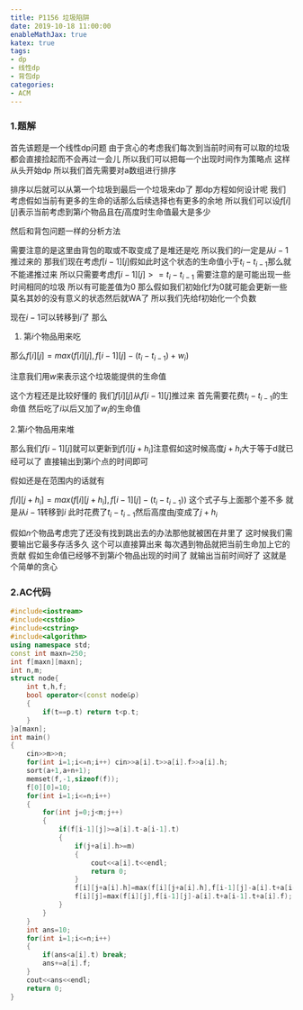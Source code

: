 ```yaml
---
title: P1156 垃圾陷阱
date: 2019-10-18 11:00:00
enableMathJax: true
katex: true
tags:
- dp
- 线性dp
- 背包dp
categories:
- ACM
---
```

### 1.题解
首先该题是一个线性dp问题 由于贪心的考虑我们每次到当前时间有可以取的垃圾都会直接捡起而不会再过一会儿 所以我们可以把每一个出现时间作为策略点 这样从头开始dp 所以我们首先需要对a数组进行排序
<!--more-->
排序以后就可以从第一个垃圾到最后一个垃圾来dp了 那dp方程如何设计呢 我们考虑假如当前有更多的生命的话那么后续选择也有更多的余地 所以我们可以设$f[i][j]$表示当前考虑到第$i$个物品且在$j$高度时生命值最大是多少 

然后和背包问题一样的分析方法 

需要注意的是这里由背包的取或不取变成了是堆还是吃 所以我们的$i$一定是从$i-1$推过来的 
那我们现在考虑$f[i-1][j]$假如此时这个状态的生命值小于$t_i-t_{i-1}$那么就不能递推过来 所以只需要考虑$f[i-1][j]>=t_i-t_{i-1}$ 需要注意的是可能出现一些时间相同的垃圾 所以有可能差值为0 那么假如我们初始化f为0就可能会更新一些莫名其妙的没有意义的状态然后就WA了 所以我们先给f初始化一个负数 

现在$i-1$可以转移到$i$了 那么
1. 第$i$个物品用来吃

那么$f[i][j]=max(f[i][j],f[i-1][j]-(t_i-t_{i-1})+w_i)$

注意我们用$w$来表示这个垃圾能提供的生命值

这个方程还是比较好懂的 我们$f[i][j]$从$f[i-1][j]$推过来 首先需要花费$t_i-t_{i-1}$的生命值 然后吃了$i$以后又加了$w_i$的生命值

2.第$i$个物品用来堆

那么我们$f[i-1][j]$就可以更新到$f[i][j+h_i]$注意假如这时候高度$j+h_i$大于等于d就已经可以了 直接输出到第$i$个点的时间即可

假如还是在范围内的话就有

$f[i][j+h_i]=max(f[i][j+h_i],f[i-1][j]-(t_i-t_{i-1}))$
这个式子与上面那个差不多 就是从$i-1$转移到$i$ 此时花费了$t_i-t_{i-1}$然后高度由$j$变成了$j+h_i$

假如$n$个物品考虑完了还没有找到跳出去的办法那他就被困在井里了 这时候我们需要输出它最多存活多久 这个可以直接算出来 每次遇到物品就把当前生命加上它的贡献 假如生命值已经够不到第$i$个物品出现的时间了 就输出当前时间好了 这就是个简单的贪心
### 2.AC代码
```cpp
#include<iostream>
#include<cstdio>
#include<cstring>
#include<algorithm>
using namespace std;
const int maxn=250;
int f[maxn][maxn];
int n,m;
struct node{
	int t,h,f;
	bool operator<(const node&p)
	{
		if(t==p.t) return t<p.t;
	}
}a[maxn];
int main()
{
	cin>>m>>n;
	for(int i=1;i<=n;i++) cin>>a[i].t>>a[i].f>>a[i].h;
	sort(a+1,a+n+1);
	memset(f,-1,sizeof(f));
	f[0][0]=10;
	for(int i=1;i<=n;i++)
	{
		for(int j=0;j<m;j++)
		{
			if(f[i-1][j]>=a[i].t-a[i-1].t)
			{
				if(j+a[i].h>=m) 
				{
					cout<<a[i].t<<endl;
					return 0;
				}
				f[i][j+a[i].h]=max(f[i][j+a[i].h],f[i-1][j]-a[i].t+a[i-1].t);
				f[i][j]=max(f[i][j],f[i-1][j]-a[i].t+a[i-1].t+a[i].f);
			}
		}
	}
	int ans=10;
	for(int i=1;i<=n;i++)
	{
		if(ans<a[i].t) break;
		ans+=a[i].f;
	}
	cout<<ans<<endl;
	return 0;
}
```